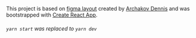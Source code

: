 This project is based on [figma layout](https://www.figma.com/file/wWUnQwvRDWBfPx1v1pCAfO/React-Pizza?node-id=0%3A1) created by [Archakov Dennis](https://github.com/Archakov06) and was bootstrapped with [Create React App](https://github.com/facebook/create-react-app).

###### `yarn start` was replaced to `yarn dev`
